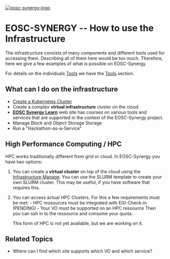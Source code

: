 [![eosc-synergy-logo](https://www.eosc-synergy.eu/wp-content/uploads/logo-color-texto.png)](https://eosc-synergy.eu)

# EOSC-SYNERGY -- How to use the Infrastructure

The infrastructure consists of many components and different tools used for
accessing them. Describing all of them here would be too much. Therefore, 
here we give a few examples of what is possible on EOSC-Synergy.

For details on the individuals [Tools](tools.md) we have the [Tools](tools.md)
section.


## What can I do on the infrastructure

- [Create a Kubernetes Cluster](https://learn.eosc-synergy.eu/using-kubernetes-on-federated-cloud-in-eosc-synergy/)
- Create a complex **virtual infrastructure** cluster on the cloud
- [**EOSC Synergy Learn**](https://learn.eosc-synergy.eu/) web site has courses on
    various tools and services that are supported in the context of the
    EOSC-Synergy project.
- Manage Block and Object Storage Storage
- Run a "Hackathon-as-a-Service"



## High Performance Computing / HPC

HPC works traditionally different from grid or cloud.  In EOSC-Synergy you have
two options:

1. You can create a **virtual cluster** on top of the cloud using the
   [Infrastructure Manage](tools.md). You can use the SLURM template to
   create your own SLURM cluster. This may be useful, if you have software that
   requires this.

1. You can access actual HPC Clusters. For this a few requirements must be met:
        - HPC ressources must be integrated with EGI-Check-in (PENDING)
        - Your VO must be supported on an HPC ressource
    Then you can ssh in to the ressource and consume your quota.

    This form of HPC is not yet available, but we are working on it.



## Related Topics

- Where can I find which site supports which VO and which service?
